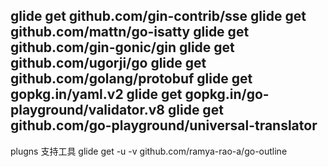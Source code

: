 glide get github.com/gin-contrib/sse
glide get github.com/mattn/go-isatty
glide get github.com/gin-gonic/gin
glide get github.com/ugorji/go
glide get github.com/golang/protobuf
glide get gopkg.in/yaml.v2
glide get gopkg.in/go-playground/validator.v8
glide get github.com/go-playground/universal-translator
----
plugns
支持工具
glide get -u -v github.com/ramya-rao-a/go-outline 
